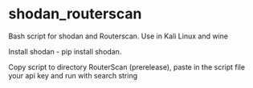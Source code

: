 # shodan_routerscan
Bash script for shodan and Routerscan. Use in Kali Linux and wine

Install shodan  - pip install shodan.

Copy script to directory RouterScan (prerelease), paste in the script file your api key and run with search string 
